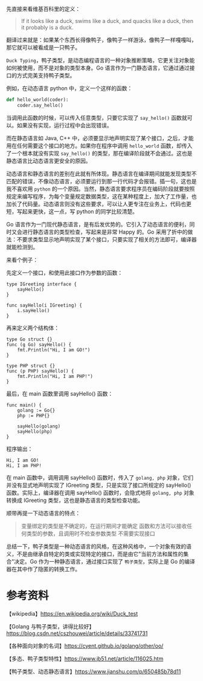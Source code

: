 先直接来看维基百科里的定义：
> If it looks like a duck, swims like a duck, and quacks like a duck, then it probably is a duck.

翻译过来就是：如果某个东西长得像鸭子，像鸭子一样游泳，像鸭子一样嘎嘎叫，那它就可以被看成是一只鸭子。

`Duck Typing`，鸭子类型，是动态编程语言的一种对象推断策略，它更关注对象能如何被使用，而不是对象的类型本身。Go 语言作为一门静态语言，它通过通过接口的方式完美支持鸭子类型。

例如，在动态语言 python 中，定义一个这样的函数：

```python
def hello_world(coder):
    coder.say_hello()
```

当调用此函数的时候，可以传入任意类型，只要它实现了 `say_hello()` 函数就可以。如果没有实现，运行过程中会出现错误。

而在静态语言如 Java, C++ 中，必须要显示地声明实现了某个接口，之后，才能用在任何需要这个接口的地方。如果你在程序中调用 `hello_world` 函数，却传入了一个根本就没有实现 `say_hello()` 的类型，那在编译阶段就不会通过。这也是静态语言比动态语言更安全的原因。

动态语言和静态语言的差别在此就有所体现。静态语言在编译期间就能发现类型不匹配的错误，不像动态语言，必须要运行到那一行代码才会报错。插一句，这也是我不喜欢用 `python` 的一个原因。当然，静态语言要求程序员在编码阶段就要按照规定来编写程序，为每个变量规定数据类型，这在某种程度上，加大了工作量，也加长了代码量。动态语言则没有这些要求，可以让人更专注在业务上，代码也更短，写起来更快，这一点，写 python 的同学比较清楚。

Go 语言作为一门现代静态语言，是有后发优势的。它引入了动态语言的便利，同时又会进行静态语言的类型检查，写起来是非常 Happy 的。Go 采用了折中的做法：不要求类型显示地声明实现了某个接口，只要实现了相关的方法即可，编译器就能检测到。

来看个例子：

先定义一个接口，和使用此接口作为参数的函数：

```golang
type IGreeting interface {
	sayHello()
}

func sayHello(i IGreeting) {
	i.sayHello()
}
```

再来定义两个结构体：

```golang
type Go struct {}
func (g Go) sayHello() {
	fmt.Println("Hi, I am GO!")
}

type PHP struct {}
func (p PHP) sayHello() {
	fmt.Println("Hi, I am PHP!")
}
```

最后，在 main 函数里调用 sayHello() 函数：

```golang
func main() {
	golang := Go{}
	php := PHP{}

	sayHello(golang)
	sayHello(php)
}
```

程序输出：

```shell
Hi, I am GO!
Hi, I am PHP!
```

在 main 函数中，调用调用 sayHello() 函数时，传入了 `golang, php` 对象，它们并没有显式地声明实现了 IGreeting 类型，只是实现了接口所规定的 sayHello() 函数。实际上，编译器在调用 sayHello() 函数时，会隐式地将 `golang, php` 对象转换成 IGreeting 类型，这也是静态语言的类型检查功能。

顺带再提一下动态语言的特点：
> 变量绑定的类型是不确定的，在运行期间才能确定
> 函数和方法可以接收任何类型的参数，且调用时不检查参数类型
> 不需要实现接口

总结一下，鸭子类型是一种动态语言的风格，在这种风格中，一个对象有效的语义，不是由继承自特定的类或实现特定的接口，而是由它"当前方法和属性的集合"决定。Go 作为一种静态语言，通过接口实现了 `鸭子类型`，实际上是 Go 的编译器在其中作了隐匿的转换工作。

# 参考资料
【wikipedia】https://en.wikipedia.org/wiki/Duck_test

【Golang 与鸭子类型，讲得比较好】https://blog.csdn.net/cszhouwei/article/details/33741731

【各种面向对象的名词】https://cyent.github.io/golang/other/oo/

【多态、鸭子类型特性】https://www.jb51.net/article/116025.htm

【鸭子类型、动态静态语言】https://www.jianshu.com/p/650485b78d11